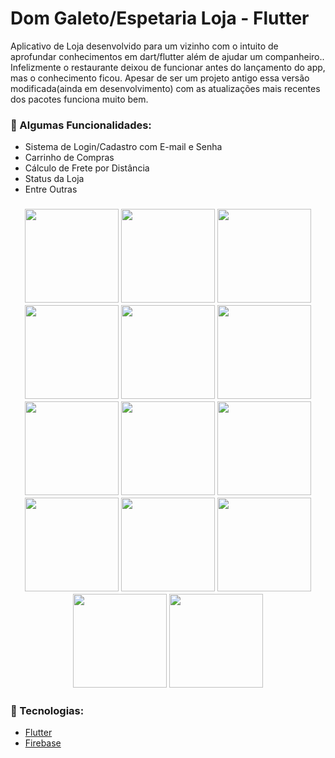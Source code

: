 # Dom Galeto/Espetaria Loja - Flutter

Aplicativo de Loja desenvolvido para um vizinho com o intuito de aprofundar conhecimentos em dart/flutter além de ajudar um companheiro.. Infelizmente o restaurante deixou de funcionar antes do lançamento do app, mas o conhecimento ficou.
Apesar de ser um projeto antigo essa versão modificada(ainda em desenvolvimento) com as atualizações mais recentes dos pacotes funciona muito bem.

### :bookmark_tabs: Algumas Funcionalidades:
- Sistema de Login/Cadastro com E-mail e Senha
- Carrinho de Compras
- Cálculo de Frete por Distância
- Status da Loja
- Entre Outras

<h3 align="center"> 
  <img width="150px" src="https://user-images.githubusercontent.com/97095433/182190693-d2045064-1265-45a7-8d61-1a72ee49bcdb.PNG">
  <img width="150px" src="https://user-images.githubusercontent.com/97095433/182190722-c541c1dc-727b-4937-8508-bcf1d9954185.PNG">
  <img width="150px" src="https://user-images.githubusercontent.com/97095433/182190733-14605ce4-3fa1-4f9f-b5d8-f54a1b060361.PNG">
  <img width="150px" src="https://user-images.githubusercontent.com/97095433/182190747-a6892290-6e91-4a73-943c-20bcdef51f68.PNG">
  <img width="150px" src="https://user-images.githubusercontent.com/97095433/182190764-6f061e7c-2868-4eab-8c0a-b64f10fc0cd8.PNG">
  <img width="150px" src="https://user-images.githubusercontent.com/97095433/182190773-6831e03b-5032-4b3d-8f8d-4409d7ea66a7.PNG">
  <img width="150px" src="https://user-images.githubusercontent.com/97095433/182190782-50409b4f-f563-48dd-8d32-9e8f7fc1a39c.PNG">
  <img width="150px" src="https://user-images.githubusercontent.com/97095433/182190794-db07d023-6b52-4e26-a1ad-1eb67ec67c59.PNG">
  <img width="150px" src="https://user-images.githubusercontent.com/97095433/182190811-85a0b5fa-fd1c-4252-aaf1-0311da853b16.PNG">
  <img width="150px" src="https://user-images.githubusercontent.com/97095433/182190820-e2b23b68-c664-4890-8b50-014e2a3daa55.PNG">
  <img width="150px" src="https://user-images.githubusercontent.com/97095433/182190835-fe7b8022-1465-4a94-a1a6-243b077e33d9.PNG">
  <img width="150px" src="https://user-images.githubusercontent.com/97095433/182190843-39a4dfaa-dec5-4747-85bd-897425106239.PNG">
  <img width="150px" src="https://user-images.githubusercontent.com/97095433/182190852-d8325107-dbcf-483f-bb4f-18ad81cb1fcc.PNG">
  <img width="150px" src="https://user-images.githubusercontent.com/97095433/182190865-8ff4b55e-fc9e-4689-b821-30b5c9cb0e6c.PNG">

### :rocket: Tecnologias:
- [Flutter](https://flutter.dev/ "Flutter")
- [Firebase](https://firebase.google.com/ "Firebase")

